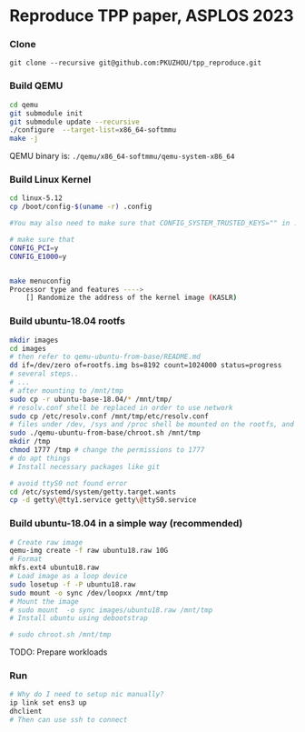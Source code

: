 # Reproduce TPP paper, ASPLOS 2023


### Clone 

    git clone --recursive git@github.com:PKUZHOU/tpp_reproduce.git

### Build QEMU

```bash
cd qemu
git submodule init
git submodule update --recursive
./configure  --target-list=x86_64-softmmu
make -j
```
QEMU binary is: 
`./qemu/x86_64-softmmu/qemu-system-x86_64` 

### Build Linux Kernel 

```bash
cd linux-5.12
cp /boot/config-$(uname -r) .config

#You may also need to make sure that CONFIG_SYSTEM_TRUSTED_KEYS="" in .config

# make sure that 
CONFIG_PCI=y
CONFIG_E1000=y


make menuconfig
Processor type and features ---->   
    [] Randomize the address of the kernel image (KASLR)
```

### Build ubuntu-18.04 rootfs

```bash
mkdir images
cd images
# then refer to qemu-ubuntu-from-base/README.md
dd if=/dev/zero of=rootfs.img bs=8192 count=1024000 status=progress
# several steps..
# ...
# after mounting to /mnt/tmp
sudo cp -r ubuntu-base-18.04/* /mnt/tmp/
# resolv.conf shell be replaced in order to use network
sudo cp /etc/resolv.conf /mnt/tmp/etc/resolv.conf
# files under /dev, /sys and /proc shell be mounted on the rootfs, and this can be done via chroot.sh
sudo ./qemu-ubuntu-from-base/chroot.sh /mnt/tmp
mkdir /tmp
chmod 1777 /tmp # change the permissions to 1777
# do apt things
# Install necessary packages like git

# avoid ttyS0 not found error
cd /etc/systemd/system/getty.target.wants
cp -d getty\@tty1.service getty\@ttyS0.service 


```

### Build ubuntu-18.04 in a simple way (recommended)
```bash
# Create raw image
qemu-img create -f raw ubuntu18.raw 10G
# Format 
mkfs.ext4 ubuntu18.raw
# Load image as a loop device
sudo losetup -f -P ubuntu18.raw
sudo mount -o sync /dev/loopxx /mnt/tmp
# Mount the image
# sudo mount  -o sync images/ubuntu18.raw /mnt/tmp
# Install ubuntu using debootstrap

# sudo chroot.sh /mnt/tmp
```

TODO: Prepare workloads


### Run

```bash
# Why do I need to setup nic manually?
ip link set ens3 up
dhclient 
# Then can use ssh to connect
```